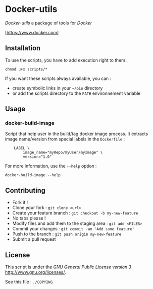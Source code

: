 Docker-utils
============

_Docker-utils_ a package of tools for _Docker_

[https://www.docker.com]




Installation
------------
To use the scripts, you have to add execution right to them :

    chmod u+x scripts/*


If you want these scripts always available, you can :

  * create symbolic links in your `~/bin` directory
  * or add the scripts directory to the `PATH` environnement variable





Usage
-----

### docker-build-image
Script that help user in the build/tag docker image process.
It extracts image name/version from special labels in the `Dockerfile` :

        LABEL \
            image_name="myRepo/myUser/myImage" \
            version="1.0"


For more information, use the `--help` option :

    docker-build-image --help




Contributing
------------
  * Fork it !
  * Clone your fork : `git clone <url>`
  * Create your feature branch : `git checkout -b my-new-feature`
  * No tabs please !
  * Modify files and add them to the staging area : `git add <FILES>`
  * Commit your changes : `git commit -am 'Add some feature'`
  * Push to the branch : `git push origin my-new-feature`
  * Submit a pull request



License
-------
This script is under the _GNU General Public License version 3_ <http://www.gnu.org/licenses/>.

See this file : `./COPYING`
